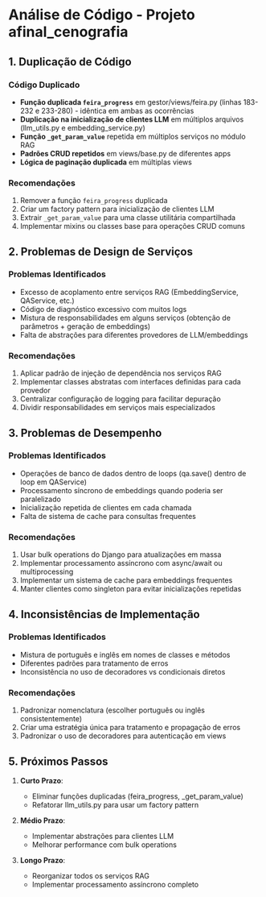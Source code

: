 # Análise de Código - Projeto afinal_cenografia

## 1. Duplicação de Código

### Código Duplicado
- **Função duplicada `feira_progress`** em gestor/views/feira.py (linhas 183-232 e 233-280) - idêntica em ambas as ocorrências
- **Duplicação na inicialização de clientes LLM** em múltiplos arquivos (llm_utils.py e embedding_service.py)
- **Função `_get_param_value`** repetida em múltiplos serviços no módulo RAG
- **Padrões CRUD repetidos** em views/base.py de diferentes apps
- **Lógica de paginação duplicada** em múltiplas views

### Recomendações
1. Remover a função `feira_progress` duplicada
2. Criar um factory pattern para inicialização de clientes LLM
3. Extrair `_get_param_value` para uma classe utilitária compartilhada
4. Implementar mixins ou classes base para operações CRUD comuns

## 2. Problemas de Design de Serviços

### Problemas Identificados
- Excesso de acoplamento entre serviços RAG (EmbeddingService, QAService, etc.)
- Código de diagnóstico excessivo com muitos logs
- Mistura de responsabilidades em alguns serviços (obtenção de parâmetros + geração de embeddings)
- Falta de abstrações para diferentes provedores de LLM/embeddings

### Recomendações
1. Aplicar padrão de injeção de dependência nos serviços RAG
2. Implementar classes abstratas com interfaces definidas para cada provedor
3. Centralizar configuração de logging para facilitar depuração
4. Dividir responsabilidades em serviços mais especializados

## 3. Problemas de Desempenho

### Problemas Identificados
- Operações de banco de dados dentro de loops (qa.save() dentro de loop em QAService)
- Processamento síncrono de embeddings quando poderia ser paralelizado
- Inicialização repetida de clientes em cada chamada
- Falta de sistema de cache para consultas frequentes

### Recomendações
1. Usar bulk operations do Django para atualizações em massa
2. Implementar processamento assíncrono com async/await ou multiprocessing
3. Implementar um sistema de cache para embeddings frequentes
4. Manter clientes como singleton para evitar inicializações repetidas

## 4. Inconsistências de Implementação

### Problemas Identificados
- Mistura de português e inglês em nomes de classes e métodos
- Diferentes padrões para tratamento de erros
- Inconsistência no uso de decoradores vs condicionais diretos

### Recomendações
1. Padronizar nomenclatura (escolher português ou inglês consistentemente)
2. Criar uma estratégia única para tratamento e propagação de erros
3. Padronizar o uso de decoradores para autenticação em views

## 5. Próximos Passos

1. **Curto Prazo**:
   - Eliminar funções duplicadas (feira_progress, _get_param_value)
   - Refatorar llm_utils.py para usar um factory pattern

2. **Médio Prazo**:
   - Implementar abstrações para clientes LLM
   - Melhorar performance com bulk operations

3. **Longo Prazo**:
   - Reorganizar todos os serviços RAG
   - Implementar processamento assíncrono completo